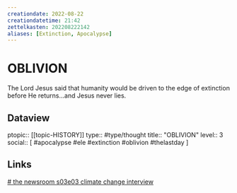 ```yaml
---
creationdate: 2022-08-22
creationdatetime: 21:42
zettelkasten: 202208222142
aliases: [Extinction, Apocalypse]
---
```

# OBLIVION
The Lord Jesus said that humanity would be driven to the edge of extinction before He returns…and Jesus never lies.

## Dataview
ptopic:: [[topic-HISTORY]]
type:: #type/thought
title:: "OBLIVION"
level:: 3
social:: [ #apocalypse #ele #extinction #oblivion #thelastday ]

## Links
[# the newsroom s03e03 climate change interview](https://youtu.be/XM0uZ9mfOUI)
